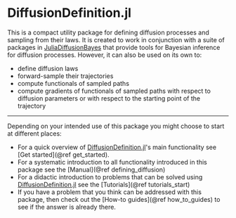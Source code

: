 # DiffusionDefinition.jl

This is a compact utility package for defining diffusion processes and sampling from their laws. It is created to work in conjunction with a suite of packages in [JuliaDiffusionBayes](https://github.com/JuliaDiffusionBayes) that provide tools for Bayesian inference for diffusion processes. However, it can also be used on its own to:
- define diffusion laws
- forward-sample their trajectories
- compute functionals of sampled paths
- compute gradients of functionals of sampled paths with respect to diffusion parameters or with respect to the starting point of the trajectory

------------------------

Depending on your intended use of this package you might choose to start at different places:

- For a quick overview of [DiffusionDefinition.jl](https://juliadiffusionbayes.github.io/DiffusionDefinition.jl/dev/)'s main functionality see [Get started](@ref get_started).
- For a systematic introduction to all functionality introduced in this package see the [Manual](@ref defining_diffusion)
- For a didactic introduction to problems that can be solved using [DiffusionDefinition.jl](https://juliadiffusionbayes.github.io/DiffusionDefinition.jl/dev/) see the [Tutorials](@ref tutorials_start)
- If you have a problem that you think can be addressed with this package, then check out the [How-to guides](@ref how_to_guides) to see if the answer is already there.
